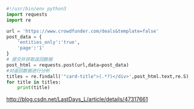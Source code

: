 ```python
#!/usr/bin/env python3
import requests
import re

url = 'https://www.crowdfunder.com/deals&template=false'
post_data = {
    'entities_only':'true',
    'page':'1'
}
# 提交并获取返回数据
post_html = requests.post(url,data=post_data)
#对返回数据进行分析
titles = re.findall('"card-title">(.*?)</div>',post_html.text,re.S)
for title in titles:
    print(title)

```
http://blog.csdn.net/LastDays_L/article/details/47317661